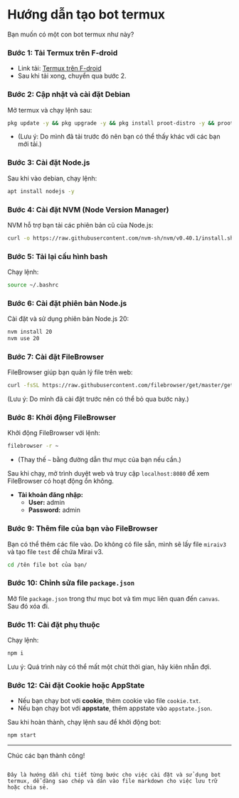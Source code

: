 
# Hướng dẫn tạo bot termux

Bạn muốn có một con bot termux như này?

### Bước 1: Tải Termux trên F-droid
- Link tải: [Termux trên F-droid](https://f-droid.org/packages/com.termux/)
- Sau khi tải xong, chuyển qua bước 2.

### Bước 2: Cập nhật và cài đặt Debian
Mở termux và chạy lệnh sau:
```bash
pkg update -y && pkg upgrade -y && pkg install proot-distro -y && proot-distro install debian && proot-distro login debian
```
- (Lưu ý: Do mình đã tải trước đó nên bạn có thể thấy khác với các bạn mới tải.)

### Bước 3: Cài đặt Node.js
Sau khi vào debian, chạy lệnh:
```bash
apt install nodejs -y
```

### Bước 4: Cài đặt NVM (Node Version Manager)
NVM hỗ trợ bạn tải các phiên bản cũ của Node.js:
```bash
curl -o https://raw.githubusercontent.com/nvm-sh/nvm/v0.40.1/install.sh | bash
```

### Bước 5: Tải lại cấu hình bash
Chạy lệnh:
```bash
source ~/.bashrc
```

### Bước 6: Cài đặt phiên bản Node.js
Cài đặt và sử dụng phiên bản Node.js 20:
```bash
nvm install 20
nvm use 20
```

### Bước 7: Cài đặt FileBrowser
FileBrowser giúp bạn quản lý file trên web:
```bash
curl -fsSL https://raw.githubusercontent.com/filebrowser/get/master/get.sh | bash
```
(Lưu ý: Do mình đã cài đặt trước nên có thể bỏ qua bước này.)

### Bước 8: Khởi động FileBrowser
Khởi động FileBrowser với lệnh:
```bash
filebrowser -r ~
```
- (Thay thế `~` bằng đường dẫn thư mục của bạn nếu cần.)

Sau khi chạy, mở trình duyệt web và truy cập `localhost:8080` để xem FileBrowser có hoạt động ổn không.

- **Tài khoản đăng nhập:**
  - **User:** admin
  - **Password:** admin

### Bước 9: Thêm file của bạn vào FileBrowser
Bạn có thể thêm các file vào. Do không có file sẵn, mình sẽ lấy file `miraiv3` và tạo file `test` để chứa Mirai v3.

```bash
cd /tên file bot của bạn/
```

### Bước 10: Chỉnh sửa file `package.json`
Mở file `package.json` trong thư mục bot và tìm mục liên quan đến `canvas`. Sau đó xóa đi.

### Bước 11: Cài đặt phụ thuộc
Chạy lệnh:
```bash
npm i
```
Lưu ý: Quá trình này có thể mất một chút thời gian, hãy kiên nhẫn đợi.

### Bước 12: Cài đặt Cookie hoặc AppState
- Nếu bạn chạy bot với **cookie**, thêm cookie vào file `cookie.txt`.
- Nếu bạn chạy bot với **appstate**, thêm appstate vào `appstate.json`.

Sau khi hoàn thành, chạy lệnh sau để khởi động bot:
```bash
npm start
```

---

Chúc các bạn thành công!
```

Đây là hướng dẫn chi tiết từng bước cho việc cài đặt và sử dụng bot termux, dễ dàng sao chép và dán vào file markdown cho việc lưu trữ hoặc chia sẻ.
